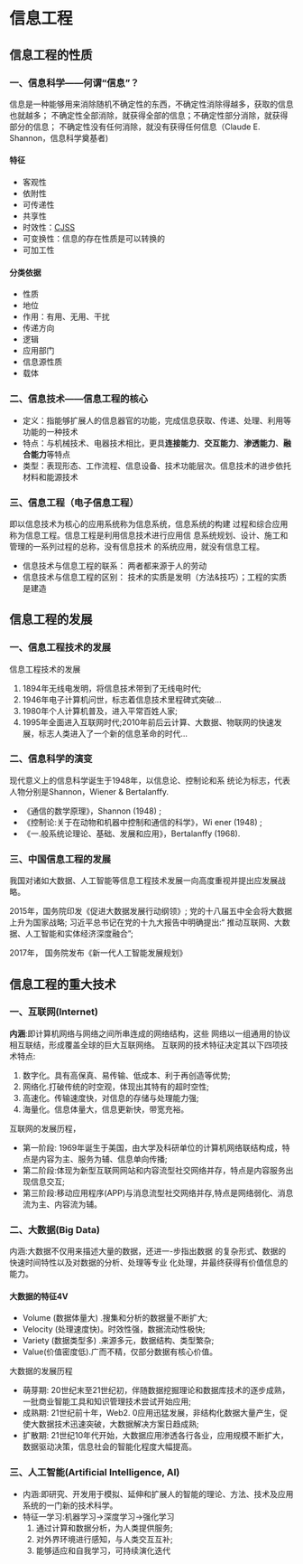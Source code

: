 # 信息工程

## 信息工程的性质

### 一、信息科学——何谓“信息”？

信息是一种能够用来消除随机不确定性的东西，不确定性消除得越多，获取的信息也就越多；
不确定性全部消除，就获得全部的信息；不确定性部分消除，就获得部分的信息；
不确定性没有任何消除，就没有获得任何信息（Claude E. Shannon，信息科学奠基者)

#### 特征

- 客观性
- 依附性
- 可传递性
- 共享性
- 时效性：[CJSS](http://cnsda.ruc.edu.cn/index.php?r=projects/index)
- 可变换性：信息的存在性质是可以转换的
- 可加工性

#### 分类依据

- 性质
- 地位
- 作用：有用、无用、干扰
- 传递方向
- 逻辑
- 应用部门
- 信息源性质
- 载体

### 二、信息技术——信息工程的核心

- 定义：指能够扩展人的信息器官的功能，完成信息获取、传递、处理、利用等功能的一种技术
- 特点：与机械技术、电器技术相比，更具**连接能力**、**交互能力**、**渗透能力**、**融合能力**等特点
- 类型：表现形态、工作流程、信息设备、技术功能层次。信息技术的进步依托材料和能源技术

### 三、信息工程（电子信息工程）

即以信息技术为核心的应用系统称为信息系统，信息系统的构建
过程和综合应用称为信息工程。信息工程是利用信息技术进行应用信
息系统规划、设计、施工和管理的一系列过程的总称，没有信息技术
的系统应用，就没有信息工程。

- 信息技术与信息工程的联系： 两者都来源于人的劳动
- 信息技术与信息工程的区别： 技术的实质是发明（方法&技巧）；工程的实质是建造

## 信息工程的发展

### 一、信息工程技术的发展

信息工程技术的发展

1. 1894年无线电发明，将信息技术带到了无线电时代;
2. 1946年电子计算机问世，标志着信息技术里程碑式突破...
3. 1980年个人计算机普及，进入平常百姓人家;
4. 1995年全面进入互联网时代;2010年前后云计算、大数据、物联网的快速发展，标志人类进入了一个新的信息革命的时代...

### 二、信息科学的演变

现代意义上的信息科学诞生于1948年，以信息论、控制论和系
统论为标志，代表人物分别是Shannon，Wiener & Bertalanffy.

- 《通信的数学原理》，Shannon (1948) ;
- 《控制论:关于在动物和机器中控制和通信的科学》，Wi ener (1948) ;
- 《一.般系统论理论、基础、发展和应用》，Bertalanffy (1968).

### 三、中国信息工程的发展

我国对诸如大数据、人工智能等信息工程技术发展一向高度重视并提出应发展战略。

2015年，国务院印发《促进大数据发展行动纲领》;
党的十八届五中全会将大数据上升为国家战略;
习近平总书记在党的十九大报告中明确提出:“ 推动互联网、大数据、人工智能和实体经济深度融合”;

2017年， 国务院发布《新一代人工智能发展规划》

## 信息工程的重大技术

### 一、互联网(Internet)

**内涵**:即计算机网络与网络之间所串连成的网络结构，这些
网络以一组通用的协议相互联结，形成覆盖全球的巨大互联网络。
互联网的技术特征决定其以下四项技术特点:

1. 数字化。具有高保真、易传输、低成本、利于再创造等优势;
2. 网络化.打破传统的时空观，体现出其特有的超时空性;
3. 高速化。传输速度快，对信息的存储与处理能力强;
4. 海量化。信息体量大，信息更新快，带宽充裕。

互联网的发展历程，

- 第一阶段: 1969年诞生于美国，由大学及科研单位的计算机网络联结构成，特点是内容为主、服务为辅、信息单向传播;
- 第二阶段:体现为新型互联网网站和内容流型社交网络并存，特点是内容服务出现信息交互;
- 第三阶段:移动应用程序(APP)与消息流型社交网络并存,特点是网络弱化、消息流为主、内容流为辅。

### 二、大数据(Big Data)

内涵:大数据不仅用来描述大量的数据，还进一-步指出数据
的复杂形式、数据的快速时间特性以及对数据的分析、处理等专业
化处理，并最终获得有价值信息的能力。

#### 大数据的特征4V

- Volume (数据体量大) .搜集和分析的数据量不断扩大;
- Velocity (处理速度快)。时效性强，数据流动性极快;
- Variety (数据类型多) .来源多元，数据结构、类型繁杂;
- Value(价值密度低).广而不精，仅部分数据有核心价值。

大数据的发展历程

- 萌芽期: 20世纪末至21世纪初，伴随数据挖掘理论和数据库技术的逐步成熟，一批商业智能工具和知识管理技术尝试开始应用;
- 成熟期: 21世纪前十年，Web2. 0应用迅猛发展，非结构化数据大量产生，促使大数据技术迅速突破，大数据解决方案日趋成熟;
- 扩散期: 21世纪10年代开始，大数据应用渗透各行各业，应用规模不断扩大，数据驱动决策，信息社会的智能化程度大幅提高。

### 三、人工智能(Artificial Intelligence, AI)

- 内涵:即研究、开发用于模拟、延伸和扩展人的智能的理论、方法、技术及应用系统的一门新的技术科学。
- 特征一学习:机器学习→深度学习→强化学习
  1. 通过计算和数据分析，为人类提供服务;
  2. 对外界环境进行感知，与人类交互互补;
  3. 能够适应和自我学习，可持续演化迭代
